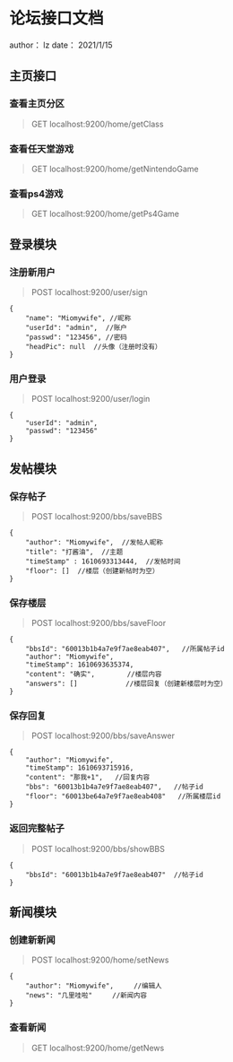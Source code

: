 # 论坛接口文档
author： lz
date： 2021/1/15

## 主页接口
### 查看主页分区
>GET localhost:9200/home/getClass

### 查看任天堂游戏
>GET localhost:9200/home/getNintendoGame

### 查看ps4游戏
>GET localhost:9200/home/getPs4Game

## 登录模块
### 注册新用户
>POST localhost:9200/user/sign
```
{
    "name": "Miomywife", //昵称
    "userId": "admin",  //账户
    "passwd": "123456", //密码
    "headPic": null  //头像（注册时没有）
}
```
### 用户登录
>POST localhost:9200/user/login
```
{
    "userId": "admin",
    "passwd": "123456"
}
```

## 发帖模块
### 保存帖子
>POST localhost:9200/bbs/saveBBS
```
{
    "author": "Miomywife",  //发帖人昵称
    "title": "打酱油",  //主题
    "timeStamp" : 1610693313444,  //发帖时间
    "floor": []  //楼层（创建新帖时为空）
}
```

### 保存楼层
>POST localhost:9200/bbs/saveFloor
```
{
    "bbsId": "60013b1b4a7e9f7ae8eab407",   //所属帖子id
    "author": "Miomywife",
    "timeStamp": 1610693635374,
    "content": "确实",        //楼层内容
    "answers": []            //楼层回复（创建新楼层时为空）
}
```

### 保存回复
>POST localhost:9200/bbs/saveAnswer
```
{
    "author": "Miomywife",
    "timeStamp": 1610693715916,
    "content": "那我+1",   //回复内容
    "bbs": "60013b1b4a7e9f7ae8eab407",   //帖子id
    "floor": "60013be64a7e9f7ae8eab408"   //所属楼层id
}
```

### 返回完整帖子
>POST localhost:9200/bbs/showBBS
```
{
    "bbsId": "60013b1b4a7e9f7ae8eab407"  //帖子id
}
```

## 新闻模块

### 创建新新闻
>POST localhost:9200/home/setNews
```
{
    "author": "Miomywife",     //编辑人
    "news": "几里哇啦"     //新闻内容
}
```

### 查看新闻
>GET localhost:9200/home/getNews
